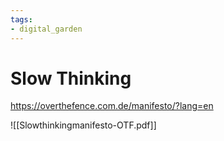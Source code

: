 ```yaml
---
tags: 
- digital_garden
---
```

# Slow Thinking

https://overthefence.com.de/manifesto/?lang=en

![[Slowthinkingmanifesto-OTF.pdf]]